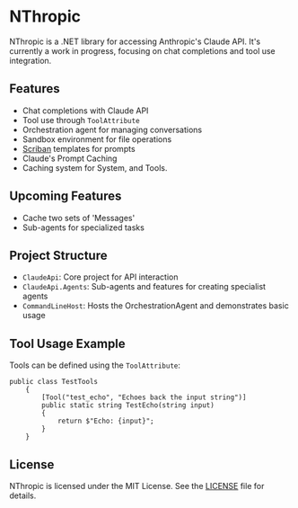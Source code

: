 # NThropic

NThropic is a .NET library for accessing Anthropic's Claude API. It's currently a work in progress, focusing on chat completions and tool use integration.

## Features

- Chat completions with Claude API
- Tool use through `ToolAttribute`
- Orchestration agent for managing conversations
- Sandbox environment for file operations
- [Scriban](https://github.com/scriban/scriban) templates for prompts
- Claude's Prompt Caching
- Caching system for System, and Tools.

## Upcoming Features
- Cache two sets of 'Messages'
- Sub-agents for specialized tasks

## Project Structure

- `ClaudeApi`: Core project for API interaction
- `ClaudeApi.Agents`: Sub-agents and features for creating specialist agents
- `CommandLineHost`: Hosts the OrchestrationAgent and demonstrates basic usage

## Tool Usage Example

Tools can be defined using the `ToolAttribute`:
```
public class TestTools
    {
        [Tool("test_echo", "Echoes back the input string")]
        public static string TestEcho(string input)
        {
            return $"Echo: {input}";
        }
    }
```


## License

NThropic is licensed under the MIT License. See the [LICENSE](LICENSE) file for details.

